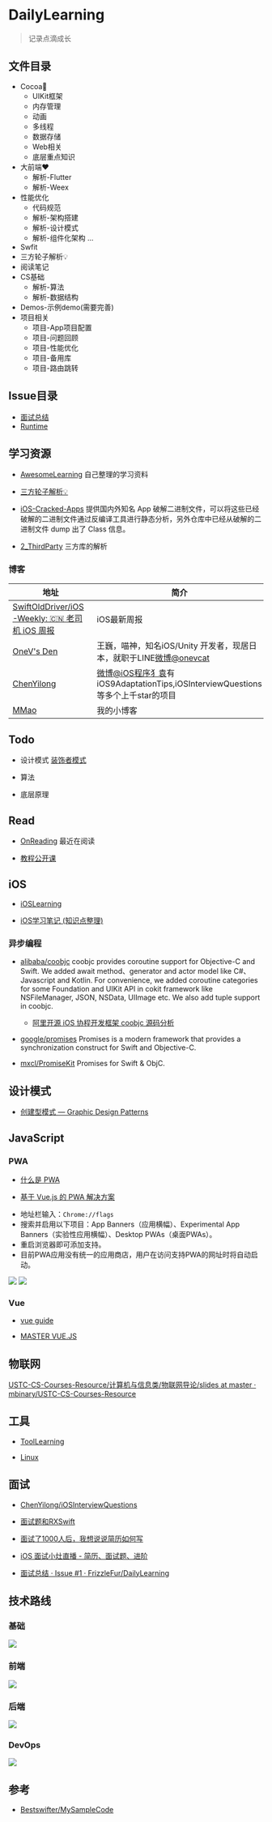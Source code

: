 # DailyLearning

> 记录点滴成长


## 文件目录

* Cocoa💎
    * UIKit框架
    * 内存管理
    * 动画
    * 多线程
    * 数据存储
    * Web相关  
    * 底层重点知识  
* 大前端❤️
    * 解析-Flutter
    * 解析-Weex
* 性能优化
    * 代码规范
    * 解析-架构搭建
    * 解析-设计模式
    * 解析-组件化架构
    ...
* Swfit
* 三方轮子解析💡 
* 阅读笔记
* CS基础
    * 解析-算法
    * 解析-数据结构
* Demos-示例demo(需要完善)
* 项目相关
    * 项目-App项目配置
    * 项目-问题回顾
    * 项目-性能优化
    * 项目-备用库
    * 项目-路由跳转

## Issue目录

* [面试总结](https://github.com/FrizzleFur/DailyLearning/issues/1)
* [Runtime](https://github.com/FrizzleFur/DailyLearning/issues/3)


## 学习资源

* [AwesomeLearning](https://github.com/FrizzleFur/DailyLearning/blob/master/LearningGuide/Awesome%E5%AD%A6%E4%B9%A0%E8%B5%84%E6%BA%90.md) 自己整理的学习资料

* [三方轮子解析💡](https://github.com/FrizzleFur/DailyLearning/tree/master/%E4%B8%89%E6%96%B9%E8%BD%AE%E5%AD%90%E8%A7%A3%E6%9E%90%F0%9F%92%A1)

* [iOS-Cracked-Apps](https://github.com/aozhimin/iOS-Cracked-Apps) 提供国内外知名 App 破解二进制文件，可以将这些已经破解的二进制文件通过反编译工具进行静态分析，另外仓库中已经从破解的二进制文件 dump 出了 Class 信息。

* [2_ThirdParty](https://github.com/coolnameismy/ios-tips/tree/master/2_ThirdParty) 三方库的解析


###  博客

地址  |  简介
---- | ----
[SwiftOldDriver/iOS-Weekly: 🇨🇳 老司机 iOS 周报](https://github.com/SwiftOldDriver/iOS-Weekly) | iOS最新周报
[OneV's Den](https://onevcat.com/#blog)| 王巍，喵神，知名iOS/Unity 开发者，现居日本，就职于LINE[微博@onevcat](http://weibo.com/onevcat?from=myfollow_group)
[ChenYilong](https://github.com/ChenYilong)| [微博@iOS程序犭袁](http://weibo.com/luohanchenyilong?refer_flag=1005055013_&is_all=1)有iOS9AdaptationTips,iOSInterviewQuestions等多个上千star的项目
[MMao](https://michaelmao.co) | 我的小博客

## Todo

* 设计模式
[装饰者模式](https://design-patterns.readthedocs.io/zh_CN/latest/structural_patterns/decorator.html)

* 算法
* 底层原理

## Read

* [OnReading](https://github.com/FrizzleFur/DailyLearning/blob/master/BookReading/OnReading.md) 最近在阅读

* [教程公开课](https://github.com/FrizzleFur/DailyLearning/blob/master/BookReading/%E6%95%99%E7%A8%8B%E5%85%AC%E5%BC%80%E8%AF%BE.md)

## iOS

*  [iOSLearning](https://github.com/FrizzleFur/DailyLearning/blob/master/iOSLearning.md)

*  [iOS学习笔记 (知识点整理)](https://github.com/FrizzleFur/DailyLearning/tree/master/iOSLearningDemo)

### 异步编程

*  [alibaba/coobjc](https://github.com/alibaba/coobjc)  coobjc provides coroutine support for Objective-C and Swift. We added await method、generator and actor model like C#、Javascript and Kotlin. For convenience, we added coroutine categories for some Foundation and UIKit API in cokit framework like NSFileManager, JSON, NSData, UIImage etc. We also add tuple support in coobjc. 
    * [阿里开源 iOS 协程开发框架 coobjc 源码分析](https://mp.weixin.qq.com/s/Vy_fsn95dgag4KumpQPlTw)


*  [google/promises](https://github.com/google/promises)  Promises is a modern framework that provides a synchronization construct for Swift and Objective-C.

*  [mxcl/PromiseKit](https://github.com/mxcl/PromiseKit)  Promises for Swift & ObjC.


## 设计模式


* [创建型模式 — Graphic Design Patterns](https://design-patterns.readthedocs.io/zh_CN/latest/creational_patterns/creational.html)



## JavaScript

### PWA

- [什么是 PWA](https://lavas.baidu.com/pwa)

- [基于 Vue.js 的 PWA 解决方案](https://lavas.baidu.com/`)

* 地址栏输入：`Chrome://flags`
* 搜索并启用以下项目：App Banners（应用横幅）、Experimental App Banners（实验性应用横幅）、Desktop PWAs（桌面PWAs）。
* 重启浏览器即可添加支持。
* 目前PWA应用没有统一的应用商店，用户在访问支持PWA的网址时将自动启动。


![](https://pic-mike.oss-cn-hongkong.aliyuncs.com/qiniu/15256848635235.jpg)
![](https://pic-mike.oss-cn-hongkong.aliyuncs.com/qiniu/15256848889827.jpg)

### Vue

- [vue guide](https://vuejs.org/v2/guide/)

- [MASTER VUE.JS](https://vueschool.io/?utm_source=Vuejs.org&utm_medium=Banner&utm_campaign=Sponsored%20Banner&utm_content=V1)


## 物联网


[USTC-CS-Courses-Resource/计算机与信息类/物联网导论/slides at master · mbinary/USTC-CS-Courses-Resource](https://github.com/mbinary/USTC-CS-Courses-Resource/tree/master/%E8%AE%A1%E7%AE%97%E6%9C%BA%E4%B8%8E%E4%BF%A1%E6%81%AF%E7%B1%BB/%E7%89%A9%E8%81%94%E7%BD%91%E5%AF%BC%E8%AE%BA/slides)


## 工具

* [ToolLearning](https://github.com/FrizzleFur/DailyLearning/blob/master/LearningGuide/ToolLearning.md)

* [Linux](https://github.com/FrizzleFur/DailyLearning/blob/master/LearningTools/Linux%E5%91%BD%E4%BB%A4%E5%AD%A6%E4%B9%A0.md)

## 面试

*  [ChenYilong/iOSInterviewQuestions](https://github.com/ChenYilong/iOSInterviewQuestions/blob/master/01%E3%80%8A%E6%8B%9B%E8%81%98%E4%B8%80%E4%B8%AA%E9%9D%A0%E8%B0%B1%E7%9A%84iOS%E3%80%8B%E9%9D%A2%E8%AF%95%E9%A2%98%E5%8F%82%E8%80%83%E7%AD%94%E6%A1%88/%E3%80%8A%E6%8B%9B%E8%81%98%E4%B8%80%E4%B8%AA%E9%9D%A0%E8%B0%B1%E7%9A%84iOS%E3%80%8B%E9%9D%A2%E8%AF%95%E9%A2%98%E5%8F%82%E8%80%83%E7%AD%94%E6%A1%88%EF%BC%88%E4%B8%8A%EF%BC%89.md#16-objc%E4%B8%AD%E5%90%91%E4%B8%80%E4%B8%AAnil%E5%AF%B9%E8%B1%A1%E5%8F%91%E9%80%81%E6%B6%88%E6%81%AF%E5%B0%86%E4%BC%9A%E5%8F%91%E7%94%9F%E4%BB%80%E4%B9%88)
* [面试题和RXSwift](https://www.jianshu.com/nb/22809430)

* [面试了1000人后，我想说说简历如何写](http://m.quzhiboapp.com/#!/intro/80)

* [iOS 面试小灶直播 - 简历、面试题、进阶](http://m.quzhiboapp.com/#!/intro/115)

* [面试总结 · Issue #1 · FrizzleFur/DailyLearning](https://github.com/FrizzleFur/DailyLearning/issues/1)


## 技术路线

### 基础

![](https://pic-mike.oss-cn-hongkong.aliyuncs.com/Blog/20190218163318.png)

### 前端

![](https://pic-mike.oss-cn-hongkong.aliyuncs.com/Blog/20190218163505.png)

### 后端

![](https://pic-mike.oss-cn-hongkong.aliyuncs.com/Blog/20190218163350.png)


### DevOps

![](https://pic-mike.oss-cn-hongkong.aliyuncs.com/Blog/20190218163756.png)


## 参考

* [Bestswifter/MySampleCode](https://github.com/bestswifter/MySampleCode)

